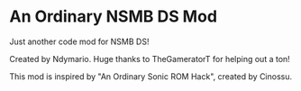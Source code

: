 # An Ordinary NSMB DS Mod
Just another code mod for NSMB DS!

Created by Ndymario.
Huge thanks to TheGameratorT for helping out a ton!

This mod is inspired by "An Ordinary Sonic ROM Hack", created by Cinossu.
